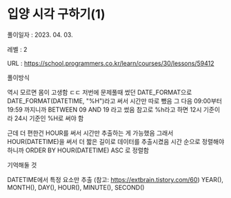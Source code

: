 # 입양 시각 구하기(1)
풀이일자 : 2023. 04. 03.  
    
레벨 : 2    

URL : https://school.programmers.co.kr/learn/courses/30/lessons/59412
    
풀이방식    

   역시 모르면 몸이 고생함 ㄷㄷ
   저번에 문제풀때 썼던 DATE_FORMAT으로 DATE_FORMAT(DATETIME, "%H")라고 써서 시간만 따로 뺐음
   그 다음 09:00부터 19:59 까지니까 BETWEEN 09 AND 19 라고 썼음
   참고로 %h라고 하면 12시 기준이라 24시 기준인 %H로 써야 함

   근데 더 편한건 HOUR를 써서 시간만 추출하는 게 가능했음 그래서
   HOUR(DATETIME)을 써서 더 짧은 길이로 데이터를 추출시켰음
   시간 순으로 정렬해야 하니까 ORDER BY HOUR(DATETIME) ASC 로 정렬함

기억해둘 것  
    
   DATETIME에서 특정 요소만 추출
   (참고: https://extbrain.tistory.com/60)
   YEAR(), MONTH(), DAY(), HOUR(), MINUTE(), SECOND()
   